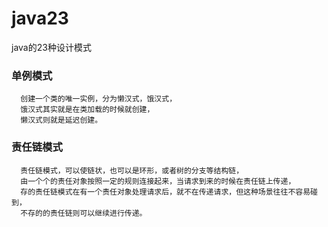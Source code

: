 # java23
java的23种设计模式

### 单例模式
      创建一个类的唯一实例，分为懒汉式，饿汉式，  
      饿汉式其实就是在类加载的时候就创建，  
      懒汉式则就是延迟创建。  


### 责任链模式
      责任链模式，可以使链状，也可以是环形，或者树的分支等结构链，
      由一个个的责任对象按照一定的规则连接起来，当请求到来的时候在责任链上传递，
      存的责任链模式在有一个责任对象处理请求后，就不在传递请求，但这种场景往往不容易碰到，
      不存的的责任链则可以继续进行传递。
